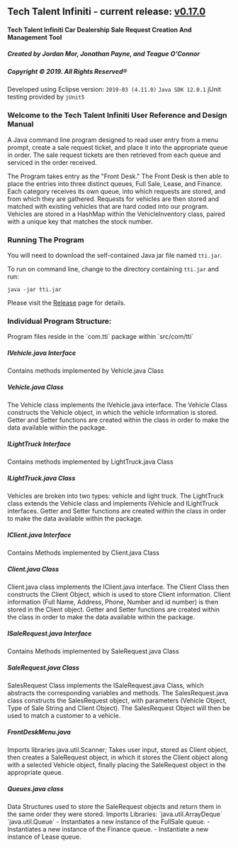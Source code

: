## Tech Talent Infiniti - current release: [v0.17.0](https://github.com/jbpayne/TechTalentInfiniti/releases)

<h4>Tech Talent Infiniti Car Dealership Sale Request Creation And Management Tool</h4>

<h5>Created by Jordan Mor, Jonathan Payne, and Teague O'Connor</h5>
<h5>Copyright &copy; 2019. All Rights Reserved&reg;</h5>

Developed using Eclipse version: `2019-03 (4.11.0)`
`Java SDK 12.0.1`
jUnit testing provided by `jUnit5`


<h3>Welcome to the Tech Talent Infiniti User Reference and Design Manual</h3>

A Java command line program designed to read user entry from a menu prompt, create a sale request ticket, and place it into the appropriate queue in order. The sale request tickets are then retrieved from each queue and serviced in the order received.

The Program takes entry as the "Front Desk." The Front Desk is then able to place the entries into three distinct queues, Full Sale, Lease, and Finance. Each category receives its own queue, into which requests are stored, and from which they are gathered. Requests for vehicles are then stored and matched with existing vehicles that are hard coded into our program. Vehicles are stored in a HashMap within the VehicleInventory class, paired with a unique key that matches the stock number.

<h3>Running The Program</h3>

You will need to download the self-contained Java jar file named `tti.jar`.

To run on command line, change to the directory containing `tti.jar` and run:
```
java -jar tti.jar
```
Please visit the [Release](https://github.com/jbpayne/TechTalentInfiniti/releases) page for details.


<h3>Individual Program Structure:</h3>
Program files reside in the `com.tti` package within `src/com/tti`

<h5>IVehicle.java Interface</h5>
Contains methods implemented by Vehicle.java Class

<h5>Vehicle.java Class</h5>
The Vehicle class implements the IVehicle.java interface. The Vehicle Class constructs the Vehicle object, in which the vehicle information is stored. Getter and Setter functions are created within the class in order to make the data available within the package.

<h5>ILightTruck Interface</h5>
Contains methods implemented by LightTruck.java Class

<h5>ILightTruck.java Class</h5>
Vehicles are broken into two types: vehicle and light truck. The LightTruck class extends the Vehicle class and implements IVehicle and ILightTruck interfaces. Getter and Setter functions are created within the class in order to make the data available within the package.

<h5>IClient.java Interface</h5>
Contains Methods implemented by Client.java Class

<h5>Client.java Class</h5>
Client.java class implements the IClient.java interface. The Client Class then constructs the Client Object, which is used to store Client information. Client information (Full Name, Address, Phone, Number and id number) is then stored in the Client object. Getter and Setter functions are created within the class in order to make the data available within the package.

<h5>ISaleRequest.java Interface</h5>
Contains Methods implemented by SaleRequest.java Class

<h5>SaleRequest.java Class</h5>
SalesRequest Class implements the  ISaleRequest.java Class, which abstracts the corresponding variables and methods. The SalesRequest.java class constructs the SalesRequest object, with parameters (Vehicle Object, Type of Sale String and Client Object). The SalesRequest Object will then be used to match a customer to a vehicle.

<h5>FrontDeskMenu.java</h5>
Imports libraries
java.util.Scanner;
Takes user input, stored as Client object, then creates a SaleRequest object, in which it stores the Client object along with a selected Vehicle object, finally placing the SaleRequest object in the appropriate queue. 
 
<h5>Queues.java class</h5>
Data Structures used to store the SaleRequest objects and return them in the same order they were stored.
Imports Libraries: 
`java.util.ArrayDeque`
`java.util.Queue`
- Instantiates a new instance of the FullSale queue.
- Instantiates a new instance of the Finance queue.
- Instantiate a new instance of Lease queue.
 

